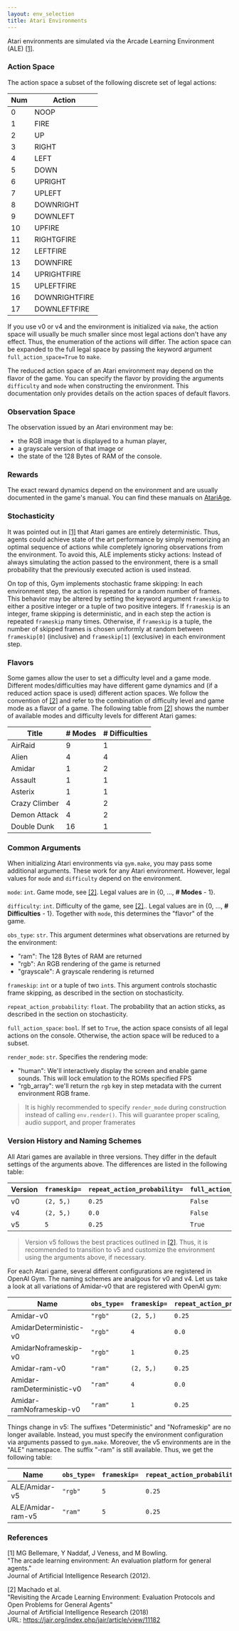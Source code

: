 ```yaml
---
layout: env_selection
title: Atari Environments
---
```

<div class="selection-content" markdown="1">

Atari environments are simulated via the Arcade Learning Environment (ALE) [[1]](#1). 
### Action Space
The action space a subset of the following discrete set of legal actions:

| Num | Action                 |
|-----|------------------------|
| 0   | NOOP |
| 1   | FIRE |
| 2   | UP |
| 3   | RIGHT |
| 4   | LEFT |
| 5   | DOWN |
| 6   | UPRIGHT |
| 7   | UPLEFT |
| 8   | DOWNRIGHT |
| 9   | DOWNLEFT |
| 10   | UPFIRE |
| 11   | RIGHTGFIRE |
| 12   | LEFTFIRE |
| 13   | DOWNFIRE |
| 14   | UPRIGHTFIRE |
| 15   | UPLEFTFIRE |
| 16   | DOWNRIGHTFIRE |
| 17   | DOWNLEFTFIRE |

If you use v0 or v4 and the environment is initialized via `make`, the action space will usually be much smaller since most legal actions don't have
any effect. Thus, the enumeration of the actions will differ. The action space can be expanded to the full 
legal space by passing the keyword argument `full_action_space=True` to `make`.

The reduced action space of an Atari environment may depend on the flavor of the game. You can specify the flavor by providing 
the arguments `difficulty` and `mode` when constructing the environment. This documentation only provides details on the
action spaces of default flavors. 

### Observation Space
The observation issued by an Atari environment may be:
- the RGB image that is displayed to a human player,
- a grayscale version of that image or
- the state of the 128 Bytes of RAM of the console.

### Rewards
The exact reward dynamics depend on the environment and are usually documented in the game's manual. You can
find these manuals on [AtariAge](https://atariage.com/).

### Stochasticity
It was pointed out in [[1]](#1) that Atari games are entirely deterministic. Thus, agents could achieve 
state of the art performance by simply memorizing an optimal sequence of actions while completely ignoring observations from the environment.
To avoid this, ALE implements sticky actions: Instead of always simulating the action passed to the environment, there is a small
probability that the previously executed action is used instead.

On top of this, Gym implements stochastic frame skipping: In each environment step, the action is repeated for a random
number of frames. This behavior may be altered by setting the keyword argument `frameskip` to either a positive integer or 
a tuple of two positive integers. If `frameskip` is an integer, frame skipping is deterministic, and in each step the action is 
repeated `frameskip` many times. Otherwise, if `frameskip` is a tuple, the number of skipped frames is chosen uniformly at 
random between `frameskip[0]` (inclusive) and `frameskip[1]` (exclusive) in each environment step.

### Flavors
Some games allow the user to set a difficulty level and a game mode. Different modes/difficulties may have different
game dynamics and (if a reduced action space is used) different action spaces. We follow the convention of [[2]](#2) and
refer to the combination of difficulty level and game mode as a flavor of a game. The following table from [[2]](#2) shows
the number of available modes and difficulty levels for different Atari games:

|Title|# Modes|# Difficulties|
| ----------- | ----------- | -----------|
|AirRaid|9|1|       # Not mentioned in paper
|Alien|4|4|
|Amidar|1|2|
|Assault|1|1|
|Asterix|1|1|
|Crazy Climber|4|2|
|Demon Attack|4|2|
|Double Dunk|16|1|


### Common Arguments
When initializing Atari environments via `gym.make`, you may pass some additional arguments. These work for any 
Atari environment. However, legal values for `mode` and `difficulty` depend on the environment.


`mode`: `int`. Game mode, see [[2]](#2). Legal values are in {0, ..., **# Modes** - 1}.

`difficulty`: `int`. Difficulty of the game, see [[2]](#2).. Legal values are in {0, ..., **# Difficulties** - 1}.
Together with `mode`, this determines the "flavor" of the game.

`obs_type`: `str`. This argument determines what observations are returned by the environment:
- "ram": The 128 Bytes of RAM are returned
- "rgb": An RGB rendering of the game is returned
- "grayscale": A grayscale rendering is returned

`frameskip`: `int` or a tuple of two `int`s. This argument controls stochastic frame skipping, as described in the section on stochasticity.

`repeat_action_probability`: `float`. The probability that an action sticks, as described in the section on stochasticity.

`full_action_space`: `bool`. If set to `True`, the action space consists of all legal actions on the console. Otherwise, the
action space will be reduced to a subset.

`render_mode`: `str`. Specifies the rendering mode:
- "human": We'll interactively display the screen and enable game sounds. This will lock emulation to the ROMs specified FPS
- "rgb_array": we'll return the `rgb` key in step metadata with the current environment RGB frame.
> It is highly recommended to specify `render_mode` during construction instead of calling `env.render()`. 
> This will guarantee proper scaling, audio support, and proper framerates


### Version History and Naming Schemes
All Atari games are available in three versions. They differ in the default settings of the arguments above.
The differences are listed in the following table:

|Version|`frameskip=`|`repeat_action_probability=`|`full_action_space=`|
| ----- | --------- | ------------------------- | ---------|
|v0     |`(2, 5,)`  |`0.25`                     |`False`     |
|v4     |`(2, 5,)`  |`0.0`                      |`False`     |
|v5     |`5`        |`0.25`                     |`True`      |

> Version v5 follows the best practices outlined in [[2]](#2). Thus, it is recommended to transition to v5 and
> customize the environment using the arguments above, if necessary.

For each Atari game, several different configurations are registered in OpenAI Gym. The naming schemes are analgous for
v0 and v4. Let us take a look at all variations of Amidar-v0 that are registered with OpenAI gym:

|Name                          |`obs_type=`|`frameskip=`|`repeat_action_probability=`|`full_action_space=`|
| ---------------------------- | -------- | --------- | ------------------------- | ----------------- |
|Amidar-v0                     |`"rgb"`   |`(2, 5,)`  |`0.25`                     |`False`            |
|AmidarDeterministic-v0        |`"rgb"`   |`4`        |`0.0`                      |`False`            |
|AmidarNoframeskip-v0          |`"rgb"`   |`1`        |`0.25`                     |`False`            |
|Amidar-ram-v0                 |`"ram"`   |`(2, 5,)`  |`0.25`                     |`False`            |
|Amidar-ramDeterministic-v0    |`"ram"`   |`4`        |`0.0`                      |`False`            |
|Amidar-ramNoframeskip-v0      |`"ram"`   |`1`        |`0.25`                     |`False`            |

Things change in v5: The suffixes "Deterministic" and "Noframeskip" are no longer available. Instead, you must specify the
environment configuration via arguments passed to `gym.make`. Moreover, the v5 environments
are in the "ALE" namespace. The suffix "-ram" is still available. Thus, we get the following table:

|Name                          |`obs_type=`|`frameskip=`|`repeat_action_probability=`|`full_action_space=`|
| ---------------------------- | -------- | --------- | ------------------------- | ----------------- |
|ALE/Amidar-v5                 |`"rgb"`   |`5`        |`0.25`                     |`True`             |
|ALE/Amidar-ram-v5             |`"ram"`   |`5`        |`0.25`                     |`True`             |

### References
<a id="1">[1]</a> 
MG Bellemare, Y Naddaf, J Veness, and M Bowling.   
"The arcade learning environment: An evaluation platform for general agents."   
Journal of Artificial Intelligence Research (2012).   

<a id="2">[2]</a> 
Machado et al.  
"Revisiting the Arcade Learning Environment: Evaluation Protocols
and Open Problems for General Agents"  
Journal of Artificial Intelligence Research (2018)  
URL: https://jair.org/index.php/jair/article/view/11182  
</div>
